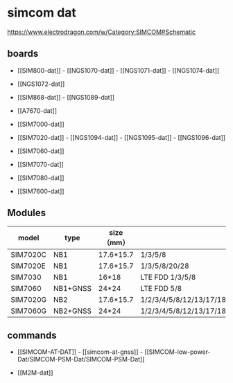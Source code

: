 
# simcom dat 

https://www.electrodragon.com/w/Category:SIMCOM#Schematic


## boards 

- [[SIM800-dat]] - [[NGS1070-dat]] - [[NGS1071-dat]] - [[NGS1074-dat]]

- [[NGS1072-dat]]

- [[SIM868-dat]] - [[NGS1089-dat]]
  
- [[A7670-dat]]

- [[SIM7000-dat]]
  
- [[SIM7020-dat]] - [[NGS1094-dat]] - [[NGS1095-dat]] - [[NGS1096-dat]]

- [[SIM7060-dat]]
  
- [[SIM7070-dat]]
  
- [[SIM7080-dat]]

- [[SIM7600-dat]]


## Modules 

| model    | type     | size（mm） | note                                               |
| -------- | -------- | ---------- | -------------------------------------------------- |
| SIM7020C | NB1      | 17.6*15.7  | 1/3/5/8                                            |
| SIM7020E | NB1      | 17.6*15.7  | 1/3/5/8/20/28                                      |
| SIM7030  | NB1      | 16*18      | LTE FDD 1/3/5/8                                    |
| SIM7060  | NB1+GNSS | 24*24      | LTE FDD 5/8                                        |
| SIM7020G | NB2      | 17.6*15.7  | 1/2/3/4/5/8/12/13/17/18/19/20/25/26/28/66/70/71/85 |
| SIM7060G | NB2+GNSS | 24*24      | 1/2/3/4/5/8/12/13/17/18/19/20/25/26/28/66/70/71/85 |

## commands 
- [[SIMCOM-AT-DAT]] - [[simcom-at-gnss]] - [[SIMCOM-low-power-Dat/SIMCOM-PSM-Dat/SIMCOM-PSM-Dat]]

- [[M2M-dat]]
